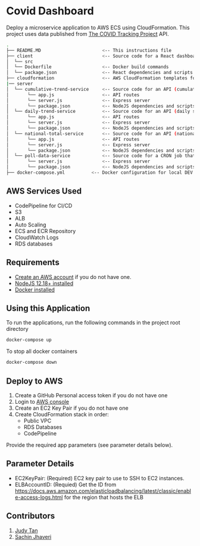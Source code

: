 # Covid Dashboard

Deploy a microservice application to AWS ECS using CloudFormation. This project uses data published from [The COVID Tracking Project](http://covidtracking.com) API.

```bash
.
├── README.MD                       <-- This instructions file
├── client                          <-- Source code for a React dashboard application
│  └── src
│  └── Dockerfile                   <-- Docker build commands
│  └── package.json                 <-- React dependencies and scripts
├── cloudformation                  <-- AWS CloudFormation templates for CI/CD
|── server
│  └── cumulative-trend-service     <-- Source code for an API (cumulative daily stats)
│       └── app.js                  <-- API routes
│       └── server.js               <-- Express server
│       └── package.json            <-- NodeJS dependencies and scripts
│  └── daily-trend-service          <-- Source code for an API (daily stats)
│       └── app.js                  <-- API routes
│       └── server.js               <-- Express server
│       └── package.json            <-- NodeJS dependencies and scripts
│  └── national-total-service       <-- Source code for an API (national stats)
│       └── app.js                  <-- API routes
│       └── server.js               <-- Express server
│       └── package.json            <-- NodeJS dependencies and scripts
│  └── poll-data-service            <-- Source code for a CRON job that pulls data from The COVID Tracking Project API
│       └── server.js               <-- Express server
│       └── package.json            <-- NodeJS dependencies and scripts
├── docker-compose.yml          <-- Docker configuration for local DEV containers
```

## AWS Services Used

- CodePipeline for CI/CD
- S3
- ALB
- Auto Scaling
- ECS and ECR Repository
- CloudWatch Logs
- RDS databases

## Requirements

- [Create an AWS account](https://portal.aws.amazon.com/billing/signup#/start) if you do not have one.
- [NodeJS 12.18+ installed](https://nodejs.org/en/download/)
- [Docker installed](https://docs.docker.com/get-docker/)

## Using this Application

To run the applications, run the following commands in the project root directory

```bash
docker-compose up
```

To stop all docker containers

```bash
docker-compose down
```

## Deploy to AWS

1. Create a GitHub Personal access token if you do not have one
1. Login to [AWS console](https://console.aws.amazon.com/)
1. Create an EC2 Key Pair if you do not have one
1. Create CloudFormation stack in order:
   - Public VPC
   - RDS Databases
   - CodePipeline

Provide the required app parameters (see parameter details below).

## Parameter Details

- EC2KeyPair: (Required) EC2 key pair to use to SSH to EC2 instances.
- ELBAccountID: (Requied) Get the ID from https://docs.aws.amazon.com/elasticloadbalancing/latest/classic/enable-access-logs.html for the region that hosts the ELB

## Contributors

1. [Judy Tan](https://github.com/jt0398)
2. [Sachin Jhaveri](https://github.com/sachin796)
